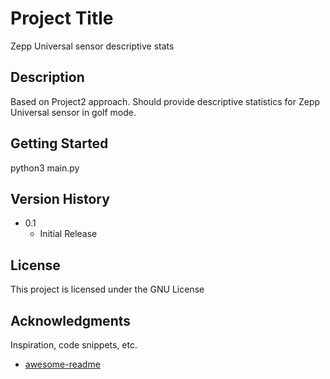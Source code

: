 # Project Title

Zepp Universal sensor descriptive stats

## Description

Based on Project2 approach. Should provide descriptive statistics for Zepp Universal sensor in golf mode.

## Getting Started

python3 main.py

## Version History

* 0.1
    * Initial Release

## License

This project is licensed under the GNU License

## Acknowledgments

Inspiration, code snippets, etc.
* [awesome-readme](https://github.com/matiassingers/awesome-readme)
